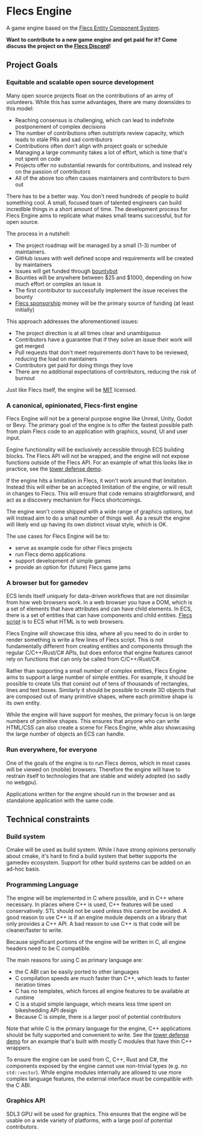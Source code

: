 # Flecs Engine
A game engine based on the [Flecs Entity Component System](https://github.com/SanderMertens/flecs).

**Want to contribute to a new game engine and get paid for it? Come discuss the project on the [Flecs Discord](https://discord.com/invite/BEzP5Rgrrp)!**

## Project Goals

### Equitable and scalable open source development
Many open source projects float on the contributions of an army of volunteers. While this has some advantages, there are many downsides to this model:

- Reaching consensus is challenging, which can lead to indefinite postponement of complex decisions
- The number of contributions often outstripts review capacity, which leads to stale PRs and sad contributors
- Contributions often don't align with project goals or schedule
- Managing a large community takes a lot of effort, which is time that's not spent on code
- Projects offer no substantial rewards for contributions, and instead rely on the passion of contributors
- All of the above too often causes maintainers and contributors to burn out

There has to be a better way. You don't need hundreds of people to build something cool. A small, focused team of talented engineers can build incredible things in a short amount of time. The development process for Flecs Engine aims to replicate what makes small teams successful, but for open source.

The process in a nutshell:

- The project roadmap will be managed by a small (1-3) number of maintainers.
- GitHub issues with well defined scope and requirements will be created by maintainers
- Issues will get funded through [bountybot](https://bountybot.dev/)
- Bounties will be anywhere between $25 and $1000, depending on how much effort or complex an issue is
- The first contributor to successfully implement the issue receives the bounty
- [Flecs sponsorship](https://github.com/sponsors/SanderMertens) money will be the primary source of funding (at least initially)

This approach addresses the aforementioned issues:

- The project direction is at all times clear and unambiguous
- Contributors have a guarantee that if they solve an issue their work will get merged
- Pull requests that don't meet requirements don't have to be reviewed, reducing the load on maintainers
- Contributors get paid for doing things they love
- There are no additional expectations of contributors, reducing the risk of burnout

Just like Flecs itself, the engine will be [MIT](LICENSE) licensed.

### A canonical, opinionated, Flecs-first engine
Flecs Engine will not be a general purpose engine like Unreal, Unity, Godot or Bevy. The primary goal of the engine is to offer the fastest possible path from plain Flecs code to an application with graphics, sound, UI and user input. 

Engine functionality will be exclusively accessible through ECS building blocks. The Flecs API will not be wrapped, and the engine will not expose functions outside of the Flecs API. For an example of what this looks like in practice, see the [tower defense demo](https://github.com/SanderMertens/tower_defense/blob/master/src/main.cpp).

If the engine hits a limitation in Flecs, it won't work around that limitation. Instead this will either be an accepted limitation of the engine, or will result in changes to Flecs. This will ensure that code remains straightforward, and act as a discovery mechanism for Flecs shortcomings.

The engine won't come shipped with a wide range of graphics options, but will instead aim to do a small number of things well. As a result the engine will likely end up having its own distinct visual style, which is OK.

The use cases for Flecs Engine will be to:
- serve as example code for other Flecs projects
- run Flecs demo applications
- support development of simple games
- provide an option for (future) Flecs game jams

### A browser but for gamedev
ECS lends itself uniquely for data-driven workflows that are not dissimilar from how web browsers work. In a web browser you have a DOM, which is a set of elements that have attributes and can have child elements. In ECS, there is a set of entities that can have components and child entities. [Flecs script](https://www.flecs.dev/flecs/md_docs_2FlecsScript.html) is to ECS what HTML is to web browsers.

Flecs Engine will showcase this idea, where all you need to do in order to render something is write a few lines of Flecs script. This is not fundamentally different from creating entities and components through the regular C/C++/Rust/C# APIs, but does enforce that engine features cannot rely on functions that can only be called from C/C++/Rust/C#.

Rather than supporting a small number of complex entities, Flecs Engine aims to support a large number of simple entities. For example, it should be possible to create UIs that consist out of tens of thousands of rectangles, lines and text boxes. Similarly it should be possible to create 3D objects that are composed out of many primitive shapes, where each primitive shape is its own entity.

While the engine will have support for meshes, the primary focus is on large numbers of primitive shapes. This ensures that anyone who can write HTML/CSS can also create a scene for Flecs Engine, while also showcasing the large number of objects an ECS can handle.

### Run everywhere, for everyone
One of the goals of the engine is to run Flecs demos, which in most cases will be viewed on (mobile) browsers. Therefore the engine will have to restrain itself to technologies that are stable and widely adopted (so sadly no webgpu).

Applications written for the engine should run in the browser and as standalone application with the same code.

## Technical constraints

### Build system
Cmake will be used as build system. While I have strong opinions personally about cmake, it's hard to find a build system that better supports the gamedev ecosystem. Support for other build systems can be added on an ad-hoc basis.

### Programming Language
The engine will be implemented in C where possible, and in C++ where necessary. In places where C++ is used, C++ features will be used conservatively. STL should not be used unless this cannot be avoided. A good reason to use C++ is if an engine module depends on a library that only provides a C++ API. A bad reason to use C++ is that code will be cleaner/faster to write.

Because significant portions of the engine will be written in C, all engine headers need to be C compatible.

The main reasons for using C as primary language are:
- the C ABI can be easily ported to other languages
- C compilation speeds are much faster than C++, which leads to faster iteration times
- C has no templates, which forces all engine features to be available at runtime
- C is a stupid simple language, which means less time spent on bikeshedding API design
- Because C is simple, there is a larger pool of potential contributors

Note that while C is the primary language for the engine, C++ applications should be fully supported and convenient to write. See the [tower defense demo](https://github.com/SanderMertens/tower_defense/blob/master/src/main.cpp) for an example that's built with mostly C modules that have thin C++ wrappers.

To ensure the engine can be used from C, C++, Rust and C#, the components exposed by the engine cannot use non-trivial types (e.g. no `std::vector`). While engine modules internally are allowed to use more complex language features, the external interface must be compatible with the C ABI.

### Graphics API
SDL3 GPU will be used for graphics. This ensures that the engine will be usable on a wide variety of platforms, with a large pool of potential contributors.
